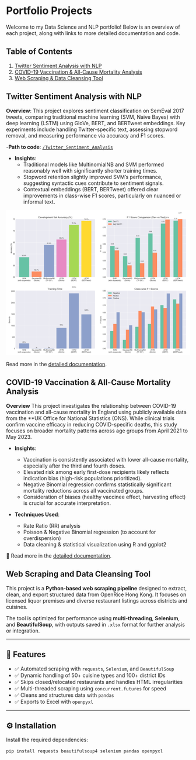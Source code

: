 # Portfolio Projects

Welcome to my Data Science and NLP portfolio! Below is an overview of each project, along with links to more detailed documentation and code.

## Table of Contents
1. [Twitter Sentiment Analysis with NLP](#twitter-sentiment-analysis-with-nlp)
2. [COVID-19 Vaccination & All-Cause Mortality Analysis](#covid-19-vaccination--all-cause-mortality-analysis)
3. [Web Scraping & Data Cleansing Tool](#web-scraping-and-data-cleansing-tool)


## Twitter Sentiment Analysis with NLP
**Overview**:
This project explores sentiment classification on SemEval 2017 tweets, comparing traditional machine learning (SVM, Naive Bayes) with deep learning (LSTM) using GloVe, BERT, and BERTweet embeddings. Key experiments include handling Twitter-specific text, assessing stopword removal, and measuring performance via accuracy and F1 scores.

-**Path to code**: [`/Twitter_Sentiment_Analysis`](./Twitter_Sentiment_Analysis/Twitter%20Sentiment%20Analysis%20with%20Natural%20Language%20Processing.ipynb)

- **Insights**:
  - Traditional models like MultinomialNB and SVM performed reasonably well with significantly shorter training times.
  - Stopword retention slightly improved SVM’s performance, suggesting syntactic cues contribute to sentiment signals.
  - Contextual embeddings (BERT, BERTweet) offered clear improvements in class-wise F1 scores, particularly on nuanced or informal text.

![Model Performance Comparison](./Twitter_Sentiment_Analysis/model_comparison_summary.png)

Read more in the [detailed documentation](./Twitter_Sentiment_Analysis/README.md).

## COVID-19 Vaccination & All-Cause Mortality Analysis
**Overview**
This project investigates the relationship between COVID-19 vaccination and all-cause mortality in England using publicly available data from the **UK Office for National Statistics (ONS). While clinical trials confirm vaccine efficacy in reducing COVID-specific deaths, this study focuses on broader mortality patterns across age groups from April 2021 to May 2023.

- **Insights**:
  - Vaccination is consistently associated with lower all-cause mortality, especially after the third and fourth doses.
  - Elevated risk among early first-dose recipients likely reflects indication bias (high-risk populations prioritized).
  - Negative Binomial regression confirms statistically significant mortality reductions across all vaccinated groups.
  - Consideration of biases (healthy vaccinee effect, harvesting effect) is crucial for accurate interpretation.

- **Techniques Used**:
  - Rate Ratio (RR) analysis
  - Poisson & Negative Binomial regression (to account for overdispersion)
  - Data cleaning & statistical visualization using R and ggplot2

📄 Read more in the [detailed documentation](./Real-World_COVID19_Analysis/README.md).

## Web Scraping and Data Cleansing Tool

This project is a **Python-based web scraping pipeline** designed to extract, clean, and export structured data from OpenRice Hong Kong. It focuses on licensed liquor premises and diverse restaurant listings across districts and cuisines.

The tool is optimized for performance using **multi-threading**, **Selenium**, and **BeautifulSoup**, with outputs saved in `.xlsx` format for further analysis or integration.

---

## 📌 Features

- ✅ Automated scraping with `requests`, `Selenium`, and `BeautifulSoup`
- ✅ Dynamic handling of 50+ cuisine types and 100+ district IDs
- ✅ Skips closed/relocated restaurants and handles HTML irregularities
- ✅ Multi-threaded scraping using `concurrent.futures` for speed
- ✅ Cleans and structures data with `pandas`
- ✅ Exports to Excel with `openpyxl`

---

## ⚙️ Installation

Install the required dependencies:

```bash
pip install requests beautifulsoup4 selenium pandas openpyxl
